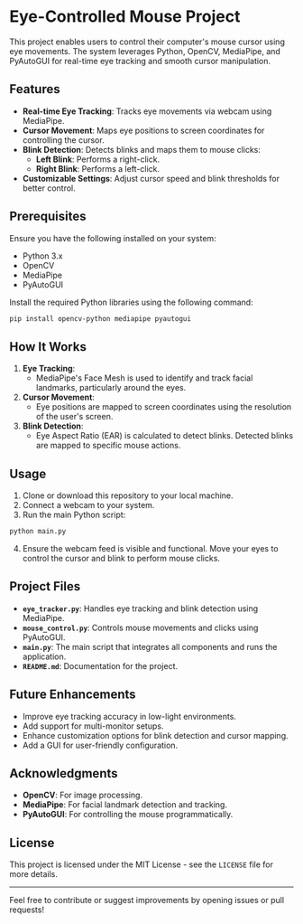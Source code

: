 
# Eye-Controlled Mouse Project

This project enables users to control their computer's mouse cursor using eye movements. The system leverages Python, OpenCV, MediaPipe, and PyAutoGUI for real-time eye tracking and smooth cursor manipulation.

## Features

- **Real-time Eye Tracking**: Tracks eye movements via webcam using MediaPipe.
- **Cursor Movement**: Maps eye positions to screen coordinates for controlling the cursor.
- **Blink Detection**: Detects blinks and maps them to mouse clicks:
  - **Left Blink**: Performs a right-click.
  - **Right Blink**: Performs a left-click.
- **Customizable Settings**: Adjust cursor speed and blink thresholds for better control.

## Prerequisites

Ensure you have the following installed on your system:

- Python 3.x
- OpenCV
- MediaPipe
- PyAutoGUI

Install the required Python libraries using the following command:

```bash
pip install opencv-python mediapipe pyautogui
```


## How It Works

1. **Eye Tracking**:
   - MediaPipe's Face Mesh is used to identify and track facial landmarks, particularly around the eyes.
2. **Cursor Movement**:
   - Eye positions are mapped to screen coordinates using the resolution of the user's screen.
3. **Blink Detection**:
   - Eye Aspect Ratio (EAR) is calculated to detect blinks. Detected blinks are mapped to specific mouse actions.

## Usage

1. Clone or download this repository to your local machine.
2. Connect a webcam to your system.
3. Run the main Python script:

```bash
python main.py
```

4. Ensure the webcam feed is visible and functional. Move your eyes to control the cursor and blink to perform mouse clicks.

## Project Files

- **`eye_tracker.py`**: Handles eye tracking and blink detection using MediaPipe.
- **`mouse_control.py`**: Controls mouse movements and clicks using PyAutoGUI.
- **`main.py`**: The main script that integrates all components and runs the application.
- **`README.md`**: Documentation for the project.

## Future Enhancements

- Improve eye tracking accuracy in low-light environments.
- Add support for multi-monitor setups.
- Enhance customization options for blink detection and cursor mapping.
- Add a GUI for user-friendly configuration.

## Acknowledgments

- **OpenCV**: For image processing.
- **MediaPipe**: For facial landmark detection and tracking.
- **PyAutoGUI**: For controlling the mouse programmatically.

## License

This project is licensed under the MIT License - see the `LICENSE` file for more details.

---

Feel free to contribute or suggest improvements by opening issues or pull requests!

